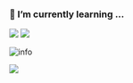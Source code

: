 ### 🌱 I’m currently learning ...

[![](https://img.shields.io/badge/-Java-007396?style=flat-square&logo=java&logoColor=ffffff)](https://reactjs.org/)
[![](https://img.shields.io/badge/-WeChat-07C160?style=flat-square&logo=WeChat&logoColor=ffffff)](https://reactjs.org/)

![info](https://github-readme-stats.vercel.app/api?username=viwcy&show_icons=true&count_private=true&hide=prs&theme=default_repocard)


![](https://visitor-badge.glitch.me/badge?page_id=viwcy.readme)
